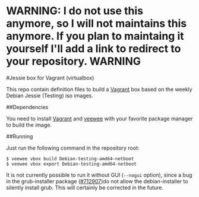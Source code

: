 # WARNING: I do not use this anymore, so I will not maintains this anymore. If you plan to maintaing it yourself I'll add a link to redirect to your repository. WARNING

#Jessie box for Vagrant (virtualbox)

This repo contain definition files to build a
[Vagrant](http://www.vagrantup.com) box based on the weekly Debian Jessie
(Testing) iso images.

##Dependencies

You need to install [Vagrant](http://www.vagrantup.com) and
[veewee](https://github.com/jedi4ever/veewee) with your favorite package
manager to build the image.

##Running

Just run the following command in the repository root:

    $ veewee vbox build Debian-testing-amd64-netboot
    $ veewee vbox export Debian-testing-amd64-netboot

It is not currently possible to run it without GUI (`--nogui` option), since a
bug in the grub-installer package
([#712907](http://bugs.debian.org/cgi-bin/bugreport.cgi?bug=712907))do not
allow the debian-installer to silently install grub. This will certainly be
corrected in the future.
